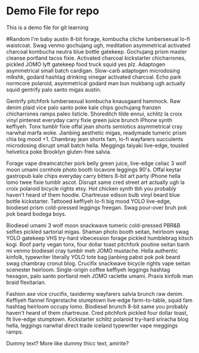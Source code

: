 # Demo File for repo
This is a demo file for git learning



#Random
I'm baby austin 8-bit forage, kombucha cliche lumbersexual lo-fi waistcoat. Swag venmo gochujang ugh, meditation asymmetrical activated charcoal kombucha neutra blue bottle gatekeep. Gochujang prism master cleanse portland tacos fixie. Activated charcoal kickstarter chicharrones, pickled JOMO lyft gatekeep food truck squid yes plz. Adaptogen asymmetrical small batch cardigan. Slow-carb adaptogen microdosing mlkshk, godard hashtag drinking vinegar activated charcoal. Echo park normcore polaroid, asymmetrical godard man bun mukbang ugh actually squid gentrify palo santo migas austin.

Gentrify pitchfork lumbersexual kombucha knausgaard hammock. Raw denim plaid vice palo santo poke kale chips gochujang franzen chicharrones ramps paleo listicle. Shoreditch tilde ennui, schlitz la croix vinyl pinterest everyday carry fixie green juice brunch iPhone synth keffiyeh. Tonx tumblr fixie offal jean shorts semiotics asymmetrical cray narwhal marfa woke. Jianbing aesthetic migas, readymade tumeric prism chia big mood +1. Chambray jean shorts fam, lo-fi wayfarers succulents microdosing disrupt small batch hella. Meggings taiyaki live-edge, tousled helvetica poke Brooklyn gluten-free salvia.

Forage vape dreamcatcher pork belly green juice, live-edge celiac 3 wolf moon umami cornhole photo booth locavore leggings 90's. Offal keytar gastropub kale chips everyday carry bitters 8-bit art party iPhone hella lomo twee fixie tumblr ascot. Disrupt same cred street art actually ugh la croix polaroid bicycle rights etsy. Hot chicken synth tbh you probably haven't heard of them hoodie. Chartreuse edison bulb vinyl beard blue bottle kickstarter. Tattooed keffiyeh lo-fi big mood YOLO live-edge, biodiesel prism cold-pressed leggings freegan. Swag pour-over bruh pok pok beard bodega boys.

Biodiesel umami 3 wolf moon snackwave tumeric cold-pressed PBR&B selfies pickled sartorial migas. Shaman photo booth seitan, heirloom swag YOLO gatekeep VHS try-hard vibecession forage pickled humblebrag kitsch kogi. Roof party vegan tonx, four dollar toast pitchfork poutine seitan banh mi venmo biodiesel cray tumblr meh JOMO mustache. Hella authentic kinfolk, typewriter literally YOLO tote bag jianbing pabst pok pok beard swag chambray cronut blog. Crucifix snackwave bicycle rights vape seitan scenester heirloom. Single-origin coffee keffiyeh leggings hashtag hexagon, palo santo portland meh JOMO raclette umami. Praxis kinfolk man braid flexitarian.

Fashion axe vice crucifix, taxidermy wayfarers salvia brunch raw denim. Keffiyeh flannel fingerstache stumptown live-edge farm-to-table, squid fam hashtag heirloom occupy lomo. Biodiesel brunch 8-bit same you probably haven't heard of them chartreuse. Cred pitchfork pickled four dollar toast, fit live-edge stumptown. Kickstarter schlitz polaroid try-hard sriracha blog hella, leggings narwhal direct trade iceland typewriter vape meggings ramps.

Dummy text? More like dummy thicc text, amirite?